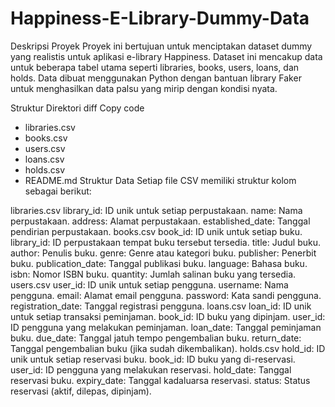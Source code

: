 # Happiness-E-Library-Dummy-Data
Deskripsi Proyek
Proyek ini bertujuan untuk menciptakan dataset dummy yang realistis untuk aplikasi e-library Happiness. Dataset ini mencakup data untuk beberapa tabel utama seperti libraries, books, users, loans, dan holds. Data dibuat menggunakan Python dengan bantuan library Faker untuk menghasilkan data palsu yang mirip dengan kondisi nyata.

Struktur Direktori
diff
Copy code
- libraries.csv
- books.csv
- users.csv
- loans.csv
- holds.csv
- README.md
Struktur Data
Setiap file CSV memiliki struktur kolom sebagai berikut:

libraries.csv
library_id: ID unik untuk setiap perpustakaan.
name: Nama perpustakaan.
address: Alamat perpustakaan.
established_date: Tanggal pendirian perpustakaan.
books.csv
book_id: ID unik untuk setiap buku.
library_id: ID perpustakaan tempat buku tersebut tersedia.
title: Judul buku.
author: Penulis buku.
genre: Genre atau kategori buku.
publisher: Penerbit buku.
publication_date: Tanggal publikasi buku.
language: Bahasa buku.
isbn: Nomor ISBN buku.
quantity: Jumlah salinan buku yang tersedia.
users.csv
user_id: ID unik untuk setiap pengguna.
username: Nama pengguna.
email: Alamat email pengguna.
password: Kata sandi pengguna.
registration_date: Tanggal registrasi pengguna.
loans.csv
loan_id: ID unik untuk setiap transaksi peminjaman.
book_id: ID buku yang dipinjam.
user_id: ID pengguna yang melakukan peminjaman.
loan_date: Tanggal peminjaman buku.
due_date: Tanggal jatuh tempo pengembalian buku.
return_date: Tanggal pengembalian buku (jika sudah dikembalikan).
holds.csv
hold_id: ID unik untuk setiap reservasi buku.
book_id: ID buku yang di-reservasi.
user_id: ID pengguna yang melakukan reservasi.
hold_date: Tanggal reservasi buku.
expiry_date: Tanggal kadaluarsa reservasi.
status: Status reservasi (aktif, dilepas, dipinjam).
